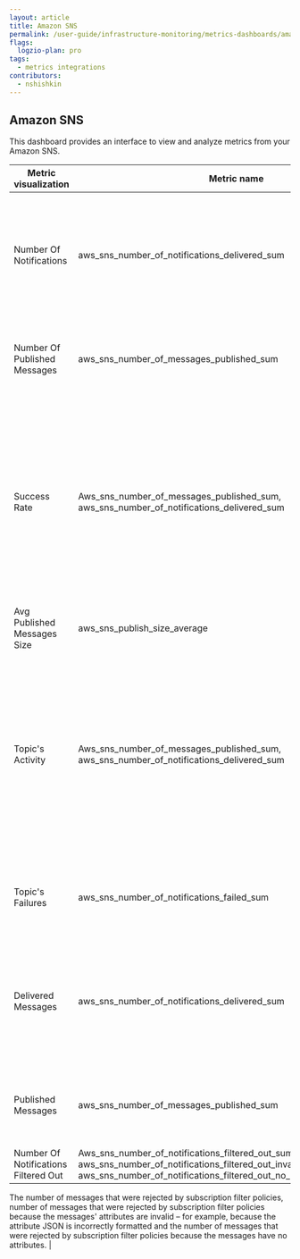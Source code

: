 ```yaml
---
layout: article
title: Amazon SNS
permalink: /user-guide/infrastructure-monitoring/metrics-dashboards/amazon-sns.html 
flags:
  logzio-plan: pro
tags:
  - metrics integrations
contributors:
  - nshishkin
---
```


## Amazon SNS

This dashboard provides an interface to view and analyze metrics from your Amazon SNS.

| Metric visualization                 | Metric name                                                                                                                                                                                                             | Description                                                                                                                                                                                                                                                                                                                                                                                   |
| ------------------------------------ | ----------------------------------------------------------------------------------------------------------------------------------------------------------------------------------------------------------------------- | --------------------------------------------------------------------------------------------------------------------------------------------------------------------------------------------------------------------------------------------------------------------------------------------------------------------------------------------------------------------------------------------- |
| Number Of Notifications              | aws\_sns\_number\_of\_notifications\_delivered\_sum                                                                                                                                                                     | The number of messages successfully delivered from your Amazon SNS topics to subscribing endpoints.                                                                                                                                                                                                                                            |
| Number Of Published Messages         | aws\_sns\_number\_of\_messages\_published\_sum                                                                                                                                                                          | The number of messages published to your Amazon SNS topics.                                                                                                                                                                                                                                                                                                          |
| Success Rate                         | Aws\_sns\_number\_of\_messages\_published\_sum, aws\_sns\_number\_of\_notifications\_delivered\_sum                                                                                                                     | The number of messages published to your Amazon SNS topics and the number of messages successfully delivered from your Amazon SNS topics to subscribing endpoints.                                                                                                                                                                                                                            |
| Avg Published Messages Size  | aws\_sns\_publish\_size\_average                                                                                                                                                                                        | The size of messages published.                                                                                                                                                                                                                                                                                                                                                               |
| Topic's Activity                     | Aws\_sns\_number\_of\_messages\_published\_sum, aws\_sns\_number\_of\_notifications\_delivered\_sum                                                                                                                     | The number of messages published to your Amazon SNS topics and the number of messages successfully delivered from your Amazon SNS topics to subscribing endpoints.                                                                                                                                                                                                                            |
| Topic's Failures                     | aws\_sns\_number\_of\_notifications\_failed\_sum                                                                                                                                                                        | The number of messages that Amazon SNS failed to deliver.                                                                                                                                                                                                                                                                                                                  |
| Delivered Messages                   | aws\_sns\_number\_of\_notifications\_delivered\_sum                                                                                                                                                                     | The number of messages successfully delivered from your Amazon SNS topics to subscribing endpoints.                                                                                                                                                                                                                              |
| Published Messages                   | aws\_sns\_number\_of\_messages\_published\_sum                                                                                                                                                                          | The number of messages published to your Amazon SNS topics.                                                                                                                                                                                                                                                                                                              |
| Number Of Notifications Filtered Out | Aws\_sns\_number\_of\_notifications\_filtered\_out\_sum, aws\_sns\_number\_of\_notifications\_filtered\_out\_invalid\_attributes\_sum, aws\_sns\_number\_of\_notifications\_filtered\_out\_no\_message\_attributes\_sum | <br>

The number of messages that were rejected by subscription filter policies, number of messages that were rejected by subscription filter policies because the messages' attributes are invalid – for example, because the attribute JSON is incorrectly formatted and the number of messages that were rejected by subscription filter policies because the messages have no attributes. |